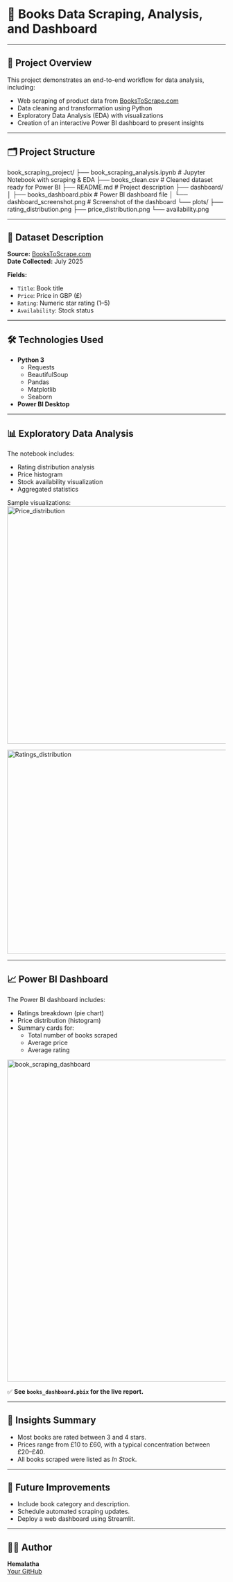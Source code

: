 # 📘 Books Data Scraping, Analysis, and Dashboard

---

## 🎯 Project Overview
This project demonstrates an end-to-end workflow for data analysis, including:

- Web scraping of product data from [BooksToScrape.com](http://books.toscrape.com)
- Data cleaning and transformation using Python
- Exploratory Data Analysis (EDA) with visualizations
- Creation of an interactive Power BI dashboard to present insights

---

## 🗂️ Project Structure

book_scraping_project/
├── book_scraping_analysis.ipynb # Jupyter Notebook with scraping & EDA
├── books_clean.csv # Cleaned dataset ready for Power BI
├── README.md # Project description
├── dashboard/
│ ├── books_dashboard.pbix # Power BI dashboard file
│ └── dashboard_screenshot.png # Screenshot of the dashboard
└── plots/
├── rating_distribution.png
├── price_distribution.png
└── availability.png


---

## 📂 Dataset Description
**Source:** [BooksToScrape.com](http://books.toscrape.com)  
**Date Collected:** July 2025

**Fields:**
- `Title`: Book title
- `Price`: Price in GBP (£)
- `Rating`: Numeric star rating (1–5)
- `Availability`: Stock status

---

## 🛠️ Technologies Used
- **Python 3**
  - Requests
  - BeautifulSoup
  - Pandas
  - Matplotlib
  - Seaborn
- **Power BI Desktop**

---

## 📊 Exploratory Data Analysis
The notebook includes:
- Rating distribution analysis
- Price histogram
- Stock availability visualization
- Aggregated statistics

Sample visualizations:
<img width="841" height="547" alt="Price_distribution" src="https://github.com/user-attachments/assets/e1e386eb-e142-42bb-9633-d54a7905a1b2" />


<img width="695" height="470" alt="Ratings_distribution" src="https://github.com/user-attachments/assets/697f1e3b-928b-4b4d-9c92-fc50bd173861" />

---

## 📈 Power BI Dashboard
The Power BI dashboard includes:
- Ratings breakdown (pie chart)
- Price distribution (histogram)
- Summary cards for:
  - Total number of books scraped
  - Average price
  - Average rating

<img width="1395" height="742" alt="book_scraping_dashboard" src="https://github.com/user-attachments/assets/19e4cae4-ecad-445d-a3a7-a2d5bcd42aab" />


✅ **See `books_dashboard.pbix` for the live report.**

---

## 📝 Insights Summary
- Most books are rated between 3 and 4 stars.
- Prices range from £10 to £60, with a typical concentration between £20–£40.
- All books scraped were listed as *In Stock*.

---
## 🧩 Future Improvements
- Include book category and description.
- Schedule automated scraping updates.
- Deploy a web dashboard using Streamlit.

---

## 🙋‍♂️ Author
**Hemalatha**  
[Your GitHub](https://github.com/Hema3-gold)

